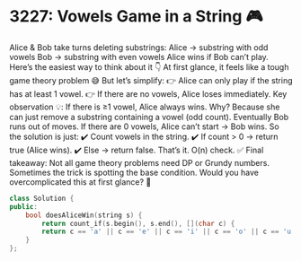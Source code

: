 # 3227: Vowels Game in a String 🎮

Alice & Bob take turns deleting substrings:
Alice → substring with odd vowels
Bob → substring with even vowels
Alice wins if Bob can’t play.
Here’s the easiest way to think about it 👇
At first glance, it feels like a tough game theory problem 😅
But let’s simplify:
👉 Alice can only play if the string has at least 1 vowel.
👉 If there are no vowels, Alice loses immediately.
Key observation 💡:
If there is ≥1 vowel, Alice always wins.
Why? Because she can just remove a substring containing a vowel (odd count).
Eventually Bob runs out of moves.
If there are 0 vowels, Alice can’t start → Bob wins.
So the solution is just:
✔️ Count vowels in the string.
✔️ If count > 0 → return true (Alice wins).
✔️ Else → return false.
That’s it. O(n) check. ✅
Final takeaway:
Not all game theory problems need DP or Grundy numbers.
Sometimes the trick is spotting the base condition.
Would you have overcomplicated this at first glance? 👀



```cpp
class Solution {
public:
    bool doesAliceWin(string s) {
        return count_if(s.begin(), s.end(), [](char c) {
        return c == 'a' || c == 'e' || c == 'i' || c == 'o' || c == 'u';});
    }
};


```
